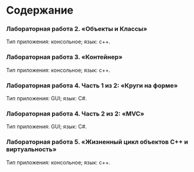 <h1> Содержание</h1>
<h3>Лабораторная работа 2. «Объекты и Классы»	</h3>
Тип приложения: консольное; язык: c++.
<h3>Лабораторная работа 3. «Контейнер» </h3>
Тип приложения: консольное; язык: c++.
<h3>Лабораторная работа 4. Часть 1 из 2: «Круги на форме»	</h3>
Тип приложения: GUI; язык: C#.
<h3>Лабораторная работа 4. Часть 2 из 2: «MVC»	</h3>
Тип приложения: GUI; язык: C#.
<h3>Лабораторная работа 5. «Жизненный цикл объектов С++ и виртуальность»	</h3>
Тип приложения: консольное; язык: c++.

